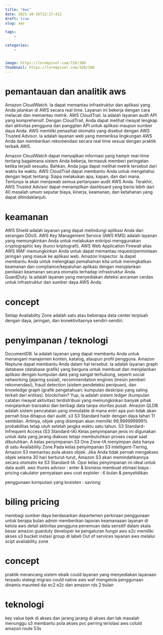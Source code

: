 ```yaml
---
title: "Aws"
date: 2021-10-16T12:17:41Z
draft: true
slug: aws

tags:
    - 

categories:
    - 


image: https://lorempixel.com/720/380
thumbnail: https://lorempixel.com/320/160
---
```


# pemantauan dan analitik aws
Amazon CloudWatch. Ia dapat memantau infrastruktur dan aplikasi yang Anda jalankan di AWS secara real time. Layanan ini bekerja dengan cara melacak dan memantau metrik.
AWS CloudTrail. Ia adalah layanan audit API yang komprehensif. Dengan CloudTrail, Anda dapat melihat riwayat lengkap dari aktivitas pengguna dan panggilan API untuk aplikasi maupun sumber daya Anda.
AWS memiliki penasihat otomatis yang disebut dengan AWS Trusted Advisor. Ia adalah layanan web yang memeriksa lingkungan AWS Anda dan memberikan rekomendasi secara real time sesuai dengan praktik terbaik AWS.

Amazon CloudWatch dapat menyajikan informasi yang hampir real-time tentang bagaimana sistem Anda bekerja, termasuk memberi peringatan ketika terjadi sesuatu. Bahkan, Anda juga dapat melihat metrik tersebut dari waktu ke waktu.
AWS CloudTrail dapat membantu Anda untuk mengetahui dengan tepat tentang: Siapa melakukan apa, kapan, dan dari mana. Tentunya ia akan menjawab semua pertanyaan audit AWS Anda.
Terakhir, AWS Trusted Advisor dapat menampilkan dashboard yang berisi lebih dari 40 masalah umum seputar biaya, kinerja, keamanan, dan ketahanan yang dapat ditindaklanjuti.

# keamanan 
AWS Shield adalah layanan yang dapat melindungi aplikasi Anda dari serangan DDoS. 
AWS Key Management Service (AWS KMS) adalah layanan yang memungkinkan Anda untuk melakukan enkripsi menggunakan cryptographic key (kunci kriptografi). 
AWS Web Application Firewall alias AWS WAF memungkinkan Anda untuk dapat memantau request/permintaan jaringan yang masuk ke aplikasi web.
Amazon Inspector. Ia dapat membantu Anda untuk melengkapi pemahaman kita untuk meningkatkan keamanan dan compliance/kepatuhan aplikasi dengan menjalankan penilaian keamanan secara otomatis terhadap infrastruktur Anda.
GuardDuty. Ia adalah layanan yang menyediakan deteksi ancaman cerdas untuk infrastruktur dan sumber daya AWS Anda.

# concept
 Setiap Availability Zone adalah satu atau beberapa data center terpisah dengan daya, jaringan, dan konektivitasnya sendiri-sendiri.


# penyimpanan / teknologi 
 DocumentDB. Ia adalah layanan yang dapat membantu Anda untuk menangani manajemen konten, katalog, ataupun profil pengguna.
 Amazon Neptune dapat membantu Anda dalam hal tersebut. Ia adalah layanan graph database (database grafik) yang berguna untuk membuat dan menjalankan aplikasi dengan kumpulan data yang sangat terhubung, seperti social networking (jejaring sosial), recommendation engines (mesin pemberi rekomendasi), fraud detection (sistem pendeteksi penipuan), dan knowledge graph (grafik pengetahuan: kumpulan deskripsi yang saling terkait dari entitas).
blockchain? Yup, ia adalah sistem ledger (kumpulan catatan riwayat aktivitas) terdistribusi yang memungkinkan banyak pihak menjalankan transaksi dan berbagi data tanpa otoritas pusat.
Amazon QLDB adalah sistem pencatatan yang immutable di mana entri apa pun tidak akan pernah bisa dihapus dari audit. 
	s3
	S3 Standard hadir dengan daya tahan 11 sembilan. Artinya, objek yang disimpan akan memiliki 99,999999999% probabilitas tetap utuh setelah jangka waktu satu tahun.
	S3 Standard-Infrequent Access (S3 Standard-IA).Kelas penyimpanan jenis ini digunakan untuk data yang jarang diakses tetapi membutuhkan proses cepat saat dibutuhkan. A
	kelas penyimpanan S3 One Zone-IA menyimpan data hanya di satu Availability Zone.Pada kelas penyimpanan S3 Intelligent-Tiering, Amazon S3 memantau pola akses objek. Jika Anda tidak pernah mengakses objek selama 30 hari berturut-turut, Amazon S3 akan memindahkannya secara otomatis ke S3 Standard-IA.
	Opsi kelas penyimpanan ini ideal untuk data audit.
aws thures advisor : enter & bisniess
membuat etimasi biaya : pricing cakulator
pernyataan aws cost exploler : 6 bulan & penyelidikan

penggunaan komputasi yang kosisten : savinng


# biling pricing
membagi sumber daya berdasarkan departemen
perkiraan penggunaan untuk berapa bulan
admin memberikan laporan keamanaaan 
layanan di kelola aws
detail aktivitas  pengguna
penemuan data sensitif dalam skala besar
amazon guarduty
developer ke pengaturan fungsi aws
e2c memiliki akses s3 bucket
instasi group  di labeli Out of services
layanan aws melalui scipt
avaliability zone

# concept
praktik merancang sistem ebaik could
layanan yang menyediakan layanaan terpadu
stategi migrasi could native
aws waf mengelola penggunaan dinamis
maunted dai ec2
e2c dan amazon rds 2 bulan

# teknologi
key value
bjek di akses dan jarang
jarang di akses dan tak masalah menunggu 
s3 membantu pola akses 
pvc perring
teriolasi aws coluld
amazon route 53s
	